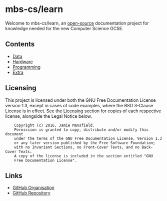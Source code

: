mbs-cs/learn
============

Welcome to mbs-cs/learn, an [open-source](https://github.com/mbs-cs/learn) documentation project for knowledge needed for the 
new Computer Science GCSE.

## Contents

- [Data](./data/)
- [Hardware](./hardware/)
- [Programming](./programming/)
- [Extra](./extra/)

## Licensing

This project is licensed under both the GNU Free Documentation License version 1.3, except in cases of code examples, where the BSD
3-Clause License is in effect. See the [Licensing](./extra/licensing/) section for copies of each respective license, alongside the
Legal Notice below.

```
    Copyright (c) 2016, Jamie Mansfield.
    Permission is granted to copy, distribute and/or modify this document
    under the terms of the GNU Free Documentation License, Version 1.3
    or any later version published by the Free Software Foundation;
    with no Invariant Sections, no Front-Cover Texts, and no Back-Cover Texts.
    A copy of the license is included in the section entitled "GNU
    Free Documentation License".
```

## Links

- [GitHub Organisation](https://github.com/mbs-cs)
- [GitHub Repository](https://github.com/mbs-cs/learn)
